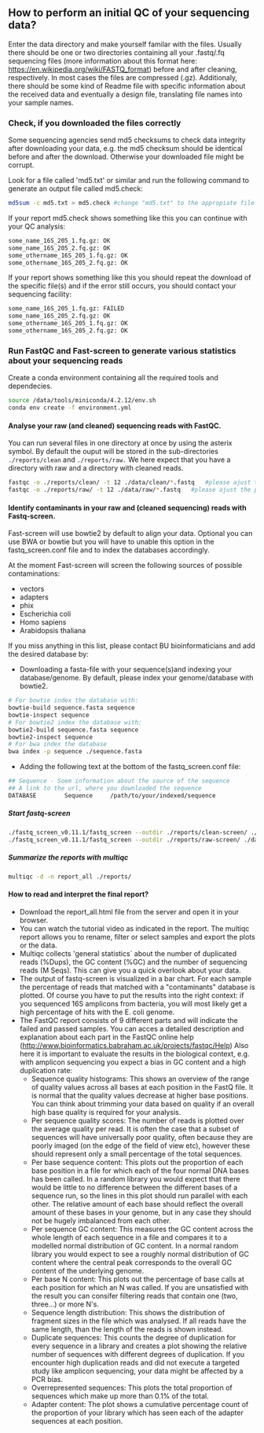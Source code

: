 ## How to perform an initial QC of your sequencing data?

Enter the data directory and make yourself familar with the files. 
Usually there should be one or two directories containing all your .fastq/.fq sequencing files (more information about this format here: https://en.wikipedia.org/wiki/FASTQ_format) before and after cleaning, respectively. In most cases the files are compressed (.gz). Additionaly, there should be some kind of Readme file with specific information about the received data and eventually a design file, translating file names into your sample names.

### Check, if you downloaded the files correctly

Some sequencing agencies send md5 checksums to check data integrity after downloading your data, e.g. the md5 checksum should be identical before and after the download. Otherwise your downloaded file might be corrupt. 

Look for a file called 'md5.txt' or similar and run the following command to generate an output file called md5.check:
```bash
md5sum -c md5.txt > md5.check #change "md5.txt" to the appropiate file name
```

If your report md5.check shows something like this you can continue with your QC analysis:

```bash
some_name_16S_205_1.fq.gz: OK 
some_name_16S_205_2.fq.gz: OK 
some_othername_16S_205_1.fq.gz: OK 
some_othername_16S_205_2.fq.gz: OK
```

If your report shows something like this you should repeat the download of the specific file(s) and if the error still occurs, you should contact your sequencing facility:

```bash
some_name_16S_205_1.fq.gz: FAILED 
some_name_16S_205_2.fq.gz: OK 
some_othername_16S_205_1.fq.gz: OK 
some_othername_16S_205_2.fq.gz: OK
```

### Run FastQC and Fast-screen to generate various statistics about your sequencing reads

Create a conda environment containing all the required tools and dependecies.

```bash
source /data/tools/miniconda/4.2.12/env.sh
conda env create -f environment.yml
```

#### Analyse your raw (and cleaned) sequencing reads with FastQC.

You can run several files in one directory at once by using the asterix symbol. By default the ouput will be stored in the sub-directories `./reports/clean` and `./reports/raw.` We here expect that you have a directory with raw and a directory with cleaned reads.

```bash
fastqc -o ./reports/clean/ -t 12 ./data/clean/*.fastq	#please ajust the path to your reads, acoordingly
fastqc -o ./reports/raw/ -t 12 ./data/raw/*.fastq	#please ajust the path to your reads, acoordingly
```

#### Identify contaminants in your raw and (cleaned sequencing) reads with Fastq-screen.

Fast-screen will use bowtie2 by default to align your data. Optional you can use BWA or bowtie but you will have to unable this option in the fastq_screen.conf file and to index the databases accordingly. 

At the moment Fast-screen will screen the following sources of possible contaminations:
- vectors
- adapters
- phix
- Escherichia coli
- Homo sapiens
- Arabidopsis thaliana

If you miss anything in this list, please contact BU bioinformaticians and add the desired database by:

- Downloading a fasta-file with your sequence(s)and indexing your database/genome. By default, please index your genome/database with bowtie2.

```bash
# For bowtie index the database with:
bowtie-build sequence.fasta sequence
bowtie-inspect sequence
# For bowtie2 index the database with:
bowtie2-build sequence.fasta sequence
bowtie2-inspect sequence
# For bwa index the database 
bwa index -p sequence ./sequence.fasta
```

- Adding the following text at the bottom of the fastq_screen.conf file:

```bash
## Sequence - Soem information about the source of the sequence
## A link to the url, where you downloaded the sequence
DATABASE        Sequence     /path/to/your/indexed/sequence
```

##### Start fastq-screen

```bash
./fastq_screen_v0.11.1/fastq_screen --outdir ./reports/clean-screen/ ./data/clean/*.fq.gz
./fastq_screen_v0.11.1/fastq_screen --outdir ./reports/raw-screen/ ./data/raw/*.fq.gz
```

##### Summarize the reports with multiqc

```bash
multiqc -d -n report_all ./reports/
```

#### How to read and interpret the final report?
- Download the report_all.html file from the server and open it in your browser. 
- You can watch the tutorial video as indicated in the report. The multiqc report allows you to rename, filter or select samples and export the plots or the data. 
- Multiqc collects 'general statistics` about the number of duplicated reads (%Dups), the GC content (%GC) and the number of sequencing reads (M Seqs). This can give you a quick overlook about your data.
- The output of fastq-screen is visualized in a bar chart. For each sample the percentage of reads that matched with a "contaminants" database is plotted. Of course you have to put the results into the right context: if you sequenced 16S amplicons from bacteria, you will most likely get a high percentage of hits with the E. coli genome.
- The FastQC report consists of 9 different parts and will indicate the failed and passed samples. You can acces a detailed description and explanation about each part in the FastQC online help (http://www.bioinformatics.babraham.ac.uk/projects/fastqc/Help) Also here it is important to evaluate the results in the biological context, e.g. with amplicon sequencing you expect a bias in GC content and a high duplication rate:
  - Sequence quality histograms: This shows an overview of the range of quality values across all bases at each position in the FastQ file. It is normal that the quality values decrease at higher base positions. You can think about trimming your data based on quality if an overall high base quality is required for your analysis.
  - Per sequence quality scores: The number of reads is plotted over the average quality per read. It is often the case that a subset of sequences will have universally poor quality, often because they are poorly imaged (on the edge of the field of view etc), however these should represent only a small percentage of the total sequences.
  - Per base sequence content: This plots out the proportion of each base position in a file for which each of the four normal DNA bases has been called. In a random library you would expect that there would be little to no difference between the different bases of a sequence run, so the lines in this plot should run parallel with each other. The relative amount of each base should reflect the overall amount of these bases in your genome, but in any case they should not be hugely imbalanced from each other.
  - Per sequence GC content: This measures the GC content across the whole length of each sequence in a file and compares it to a modelled normal distribution of GC content. In a normal random library you would expect to see a roughly normal distribution of GC content where the central peak corresponds to the overall GC content of the underlying genome.
  - Per base N content: This plots out the percentage of base calls at each position for which an N was called. If you are unsatisfied with the result you can consifer filtering reads that contain one (two, three...) or more N's.
  - Sequence length distribution: This shows the distribution of fragment sizes in the file which was analysed. If all reads have the same length, than the length of the reads is shown instead.
  - Duplicate sequences: This counts the degree of duplication for every sequence in a library and creates a plot showing the relative number of sequences with different degrees of duplication. If you encounter high duplication reads and did not execute a targeted study like amplicon sequencing, your data might be affected by a PCR bias.
  - Overrepresented sequences: This plots the total proportion of sequences which make up more than 0.1% of the total. 
  - Adapter content: The plot shows a cumulative percentage count of the proportion of your library which has seen each of the adapter sequences at each position.



